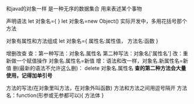 和java的对象一样
是一种无序的数据集合
用来表述某个事物

声明语法
let 对象名={ }
let 对象名=new Object()
实际开发中，多用花括号那个方法

对象有属性和方法组成
let 对象名={
属性名:属性值，
方法名:函数
}


增删改查
查：第一种写法：对象名.属性名  第二种写法：对象名\['属性名']
改：重新做一个赋值操作 对象名.属性名=新值
增：语法和改一样，对象名.新属性名=新值
删(最新的语法不允许这么删)： delete 对象名.属性名
**查的第二种方法会大量使用，记得加单引号**


方法的写法(在对象里叫方法，在对象外叫函数)
方法和方法之间用逗号隔开
方法名：function(形参或无参都可以){
方法体
}